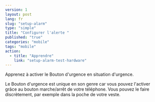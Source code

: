 ```yaml
---
version: 1
layout: post
lang: fr
slug: "setup-alarm"
type: "simple"
title: "Configurer l'alerte "
published: "true"
categories: "mobile"
tags: "mobile"
action: 
  - title: "Apprendre"
    link: "setup-alarm-test-hardware"
---
```


Apprenez à activer le Bouton d'urgence en situation d'urgence. 

Le Bouton d'urgence est unique en son genre car vous pouvez l'activer grâce au bouton marche/arrêt de votre téléphone. Vous pouvez le faire discrètement, par exemple dans la poche de votre veste. 
